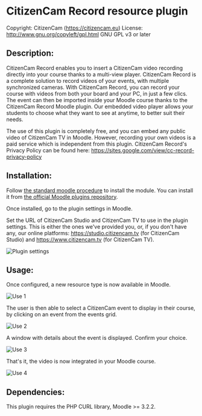CitizenCam Record resource plugin
==================================

Copyright: CitizenCam (https://citizencam.eu)
License: http://www.gnu.org/copyleft/gpl.html GNU GPL v3 or later


Description:
------------
CitizenCam Record enables you to insert a CitizenCam video recording directly into your course thanks to a multi-view player.
CitizenCam Record is a complete solution to record videos of your events, with multiple synchronized cameras. With CitizenCam Record, you can record your course with videos from both your board and your PC, in just a few clics. The event can then be imported inside your Moodle course thanks to the CitizenCam Record Moodle plugin. Our embedded video player allows your students to choose what they want to see at anytime, to better suit their needs.

The use of this plugin is completely free, and you can embed any public video of CitizenCam TV in Moodle. However, recording your own videos is a paid service which is independent from this plugin.
CitizenCam Record's Privacy Policy can be found here: https://sites.google.com/view/cc-record-privacy-policy

Installation:
-------------
Follow [the standard moodle procedure](https://docs.moodle.org/28/en/Installing_plugins) to install the module. You can install it from [the official Moodle plugins repository](https://moodle.org/plugins/view.php?plugin=mod_citizencam).

Once installed, go to the plugin settings in Moodle.

Set the URL of CitizenCam Studio and CitizenCam TV to use in the plugin settings. This is either the ones we've provided you, or, if you don't have any, our online platforms: https://studio.citizencam.tv (for CitizenCam Studio) and https://www.citizencam.tv (for CitizenCam TV).

![Plugin settings](https://puu.sh/xWehR/c4684ac6ec.png)


Usage:
------
Once configured, a new resource type is now available in Moodle.

![Use 1](https://puu.sh/xWeYD/6f79f5b20c.png)

The user is then able to select a CitizenCam event to display in their course, by clicking on an event from the events grid.

![Use 2](https://puu.sh/xWeYI/a73eecfb47.png)

A window with details about the event is displayed. Confirm your choice.

![Use 3](https://puu.sh/xWeYG/0dfbf2d868.png)

That's it, the video is now integrated in your Moodle course.

![Use 4](https://puu.sh/xWeYF/363cab413f.png)


Dependencies:
-------------
This plugin requires the PHP CURL library, Moodle >= 3.2.2.